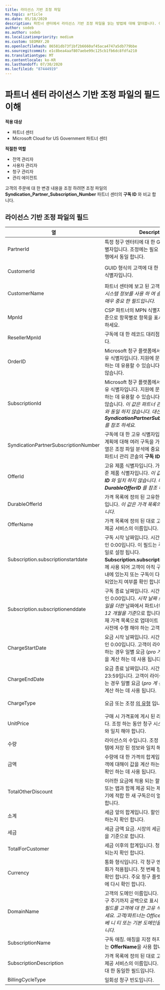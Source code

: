 ```yaml
---
title: 라이선스 기반 조정 파일
ms.topic: article
ms.date: 05/18/2020
description: 파트너 센터에서 라이선스 기반 조정 파일을 읽는 방법에 대해 알아봅니다. 이 문서에서는 라이선스 기반 정찰 파일에 있는 각 필드의 의미에 대해 설명 합니다.
author: sodeb
ms.author: sodeb
ms.localizationpriority: medium
ms.custom: SEOMAY.20
ms.openlocfilehash: 86581db73f1bf2b6660af45aca4747a5db779bbe
ms.sourcegitcommit: e1c8bea4aaf807aebe99c125cb1fb6dc8fdfa210
ms.translationtype: MT
ms.contentlocale: ko-KR
ms.lasthandoff: 07/30/2020
ms.locfileid: "87444919"
---
```

# <a name="understand-the-fields-in-partner-center-license-based-reconciliation-files"></a>파트너 센터 라이선스 기반 조정 파일의 필드 이해

**적용 대상**

- 파트너 센터
- Microsoft Cloud for US Government 파트너 센터

**적절한 역할**
- 전역 관리자
- 사용자 관리자
- 청구 관리자
- 관리 에이전트

고객의 주문에 대 한 변경 내용을 조정 하려면 조정 파일의 **Syndication_Partner_Subscription_Number** 파트너 센터의 **구독 ID** 와 비교 합니다.

## <a name="fields-in-license-based-reconciliation-files"></a>라이선스 기반 조정 파일의 필드

| 열 | Description | 샘플 값 |
| ------ | ----------- | ------------ |
| PartnerId | 특정 청구 엔터티에 대 한 GUID 형식의 고유 식별자입니다. 조정에는 필요 하지 않습니다. 모든 행에서 동일 합니다. | *8ddd03642-테스트-테스트* |
| CustomerId | GUID 형식의 고객에 대 한 고유한 Microsoft 식별자입니다. | *12ABCD34-001A-BCD2-987C-3210ABCD5678* |
| CustomerName | 파트너 센터에 보고 된 고객의 조직 이름입니다. *시스템 정보를 사용 하 여 송장을 조정 하기 위한 매우 중요 한 필드입니다.* | *테스트 고객 A* |
| MpnId | CSP 파트너의 MPN 식별자입니다. 파트너를 기준으로 항목별로 항목을 표시 하 [는 방법을](use-the-reconciliation-files.md#itemize-reconciliation-files-by-partner)참조 하세요. | *4390934* |
| ResellerMpnId | 구독에 대 한 레코드 대리점의 MPN 식별자입니다.  |
| OrderID | Microsoft 청구 플랫폼에서 사용되는 주문의 고유 식별자입니다. 지원에 문의할 때 주문을 식별 하는 데 유용할 수 있습니다. 조정에 사용 되지 않습니다. | *566890604832738111* |
| SubscriptionId | Microsoft 청구 플랫폼에서 사용되는 구독의 고유 식별자입니다. 지원에 문의할 때 구독을 식별 하는 데 유용할 수 있습니다. 조정에 사용 되지 않습니다. *이 값은 파트너 관리 콘솔의 **구독 ID** 와 동일 하지 않습니다. 대신 **SyndicationPartnerSubscriptionNumber** 를 참조 하세요.* | *usCBMgAAAAAAAAIA* |
| SyndicationPartnerSubscriptionNumber | 구독에 대 한 고유 식별자입니다. 고객은 동일한 계획에 대해 여러 구독을 가질 수 있습니다. 이 열은 조정 파일 분석에 중요 합니다. 이 필드는 파트너 관리 콘솔의 **구독 ID** 에 매핑됩니다. | *fb977ab5-24c8d9591708* |
| OfferId | 고유 제품 식별자입니다. 가격 목록에 정의 된 표준 제품 식별자입니다. *이 값은 가격 목록의 **제품 ID** 와 일치 하지 않습니다. 대신 **DurableOfferID** 를 참조 하세요.* | *FE616D64-E9A8-40EF-843F-152E9BBEF3D1* |
| DurableOfferId | 가격 목록에 정의 된 고유한 지 속성 제공 식별자입니다. *이 값은 가격 목록의 **제품 ID** 와 일치 합니다.* | *1017D7F3-6D7F-4BFA-BDD8-79BC8F104E0C* |
| OfferName | 가격 목록에 정의 된 대로 고객이 구매한 서비스 제공 서비스의 이름입니다. | *Microsoft Office 365 (E3 계획)* |
| Subscription.subscriptionstartdate | 구독 시작 날짜입니다. 시간은 항상 하루의 시작인 0:00입니다. 이 필드는 주문이 제출 된 후의 일로 설정 됩니다. **Subscription.subscriptionenddate** 와 함께 사용 되어 고객이 아직 구독의 첫 번째 연도 내에 있는지 또는 구독이 다음 연도에 대해 갱신 되었는지 여부를 확인 합니다. | *2/1/2019 0:00* |
| Subscription.subscriptionenddate | 구독 종료 날짜입니다. 시간은 항상 하루의 시작인 0:00입니다. *시작 날짜 로부터 12 개월 + **x** 일을 더한* 날짜에서 파트너의 청구 날짜 또는 *12 개월을 기준*으로 합니다. 갱신 시 가격은 현재 가격 목록으로 업데이트 됩니다. 자동 갱신을 사전에 수행 해야 하는 고객 통신 | *2/1/2019 0:00* |
| ChargeStartDate | 요금 시작 날짜입니다. 시간은 항상 하루의 시작인 0:00입니다. 고객이 라이선스 번호를 변경 하는 경우 일별 요금 (*pro 게 유리 하도록* 요금)을 계산 하는 데 사용 됩니다. | *2/1/2019 0:00* |
| ChargeEndDate | 요금 종료 날짜입니다. 시간은 항상 일의 끝 인 23:59입니다. 고객이 라이선스 번호를 변경 하는 경우 일별 요금 (*pro 게 유리 하도록* 요금)을 계산 하는 데 사용 됩니다. | *2/28/2019 23:59* |
| ChargeType | 요금 또는 조정 [의 유형](recon-file-charge-types.md) 입니다. | [요금 청구 유형](recon-file-charge-types.md)을 참조 하세요. |
| UnitPrice | 구매 시 가격표에 게시 된 라이선스 당 가격입니다. 조정 하는 동안 청구 시스템에 저장 된 정보와 일치 해야 합니다. | *6.82* |
| 수량 | 라이선스의 수입니다. 조정 하는 동안 청구 시스템에 저장 된 정보와 일치 해야 합니다. | *2* |
| 금액 | 수량에 대 한 가격의 합계입니다. 금액 계산이 고객에 대해이 값을 계산 하는 방법과 일치 하는지 확인 하는 데 사용 됩니다. | *13.32* |
| TotalOtherDiscount | 이러한 요금에 적용 되는 할인 금액입니다. 역량 또는 맵과 함께 제공 되는 제품 라이선스 또는 동기에 적합 한 새 구독은이 열에 할인 금액을 포함 합니다. | *2.32* |
| 소계 | 세금 앞의 합계입니다. 할인이 예상 합계와 일치 하는지 확인 합니다. | *11* |
| 세금 | 세금 금액 요금. 시장의 세금 규칙 및 특정 상황을 기준으로 합니다. | *0* |
| TotalForCustomer | 세금 이후의 합계입니다. 청구서에 세금이 부과 되는지 확인 합니다. | *11* |
| Currency | 통화 형식입니다. 각 청구 엔터티에는 하나의 통화가 적용됩니다. 첫 번째 청구서와 일치 하는지 확인 합니다. 주요 청구 플랫폼을 업데이트 한 후에 다시 확인 합니다. | *EUR* |
| DomainName | 고객의 도메인 이름입니다. 이 필드는 두 번째 청구 주기까지 공백으로 표시 될 수 있습니다. *이 필드를 고객에 대 한 고유 식별자로 사용 하지 마세요. 고객/파트너는 Office 365 포털을 통해 베 니 티 또는 기본 도메인을 업데이트할 수 있습니다.* | *example.onmicrosoft.com* |
| SubscriptionName | 구독 애칭. 애칭을 지정 하지 않으면 파트너 센터는 **OfferName**을 사용 합니다. | *PROJECT ONLINE* |
| SubscriptionDescription | 가격 목록에 정의 된 대로 고객이 구매한 서비스 제공 서비스의 이름입니다. 이는 **OfferName**에 대 한 동일한 필드입니다. | *PROJECT ONLINE PREMIUM WITHOUT PROJECT CLIENT* |
| BillingCycleType | 일회성 청구 빈도입니다.| *매월* |